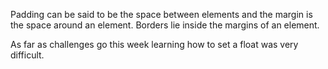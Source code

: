 Padding can be said to be the space between elements and the margin is the space around an element. Borders lie inside the margins of an element.

As far as challenges go this week learning how to set a float was very difficult. 
